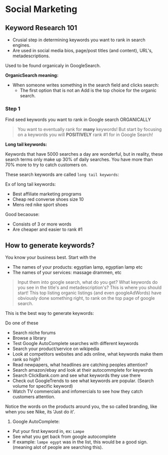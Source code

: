 # Social Marketing

## Keyword Research 101

- Crusial step in determining keywords you want to rank in search engines.
- Are used in social media bios, page/post titles (and content), URL's, metadescriptions.

Used to be found organicaly in GoogleSearch.

__OrganicSearch meaning:__
- When someone writes something in the search field and clicks search:
  - The first option that is not an Add is the top choice for the organic search.
  
### Step 1

Find seed keywords you want to rank in Google search ORGANICALLY

> You want to eventually rank for __many__ keywords! 
> But start by focusing on a keywords you will __POSITIVELY__ rank #1 for in Google Search!


__Long tail keywords:__ 

Keywords that have 5000 searches a day are wonderful, but in reality, these search terms only make up 30% of daily searches. You have more than 70% more to try to catch customers on.

These search keywords are called `long tail keywords`:

Ex of long tail keywords: 
- Best affiliate marketing programs
- Cheap red converse shoes size 10
- Mens red nike sport shoes

Good becaouse:
- Consists of 3 or more words
- Are cheaper and easier to rank #1


## How to generate keywords?

You know your business best.
Start with the
- The names of your products: egyptian lamp, egyptian lamp etc 
- The names of your services: massage drammen, etc

> Input them into google search, what do you get?
> What keywords do you see in the title's and metadescription's?
> This is where you should start! 
> This top listing organic listings (and even googleAdWords) have obviously done something right, to rank on the top page of google search.

This is the best way to generate keywords:

Do one of these
- Search niche forums
- Browse a library 
- Test Google AutoComplete searches with different keywords 
- Search your product/service on wikipedia
- Look at competitors websites and ads online, what keywords make them rank so high?
- Read newpapers, what headlines are catching peoples attention?
- Search amazon/ebay and look at their autocommplete for keywords
- Search ClickBank.com and see what keywords they use there
- Check out GoogleTrends to see what keywords are popular. (Search volume for specific keyword)
- Watch TV commercials and infomercials to see how they catch customers attention.

Notice the words on the products around you, the so called branding, like when you see Nike, its 'Just do it'.

1. Google AutoComplete:
- Put your first keyword in, ex: `Lampe` 
- See what you get back from google autocomplete
- If example: `lampe egypt` was in the list, this would be a good sign. (meaning alot of people are searching this).

















